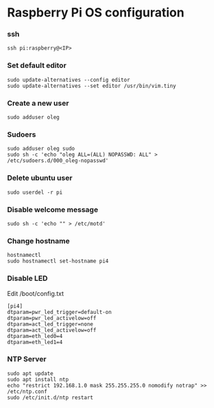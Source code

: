 # Raspberry Pi OS configuration

### ssh
`ssh pi:raspberry@<IP>`

### Set default editor
```
sudo update-alternatives --config editor
sudo update-alternatives --set editor /usr/bin/vim.tiny
```

### Create a new user
`sudo adduser oleg`

### Sudoers
```
sudo adduser oleg sudo
sudo sh -c 'echo "oleg ALL=(ALL) NOPASSWD: ALL" > /etc/sudoers.d/000_oleg-nopasswd'
```
### Delete ubuntu user
`sudo userdel -r pi`

### Disable welcome message
`sudo sh -c 'echo "" > /etc/motd'`

### Change hostname
```
hostnamectl
sudo hostnamectl set-hostname pi4
```

### Disable LED
Edit /boot/config.txt
```
[pi4]
dtparam=pwr_led_trigger=default-on
dtparam=pwr_led_activelow=off
dtparam=act_led_trigger=none
dtparam=act_led_activelow=off
dtparam=eth_led0=4
dtparam=eth_led1=4
```

### NTP Server
```
sudo apt update
sudo apt install ntp
echo "restrict 192.168.1.0 mask 255.255.255.0 nomodify notrap" >> /etc/ntp.conf
sudo /etc/init.d/ntp restart
```
